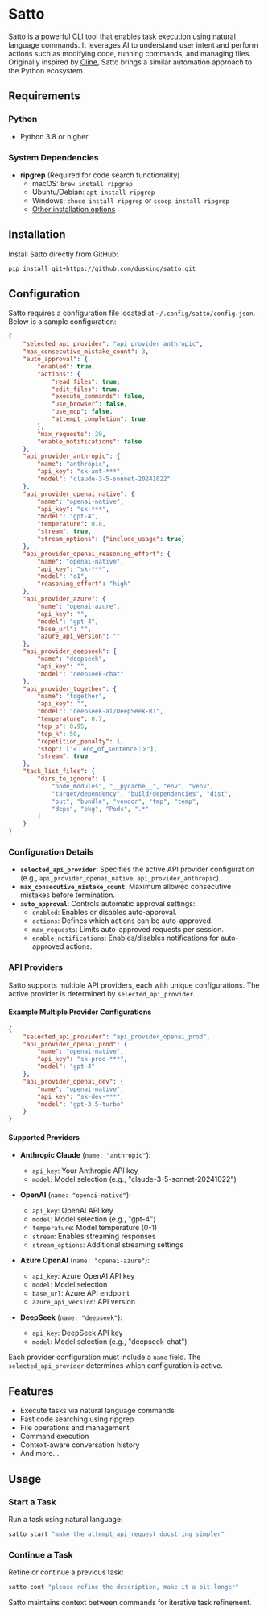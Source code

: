 # Satto

Satto is a powerful CLI tool that enables task execution using natural language commands. It leverages AI to understand user intent and perform actions such as modifying code, running commands, and managing files. Originally inspired by [Cline](https://github.com/saoudrizwan/cline), Satto brings a similar automation approach to the Python ecosystem.

## Requirements

### Python

- Python 3.8 or higher

### System Dependencies

- **ripgrep** (Required for code search functionality)
  - macOS: `brew install ripgrep`
  - Ubuntu/Debian: `apt install ripgrep`
  - Windows: `choco install ripgrep` or `scoop install ripgrep`
  - [Other installation options](https://github.com/BurntSushi/ripgrep#installation)

## Installation

Install Satto directly from GitHub:

```bash
pip install git+https://github.com/dusking/satto.git
```

## Configuration

Satto requires a configuration file located at `~/.config/satto/config.json`. Below is a sample configuration:

```json
{
    "selected_api_provider": "api_provider_anthropic",
    "max_consecutive_mistake_count": 3,
    "auto_approval": {
        "enabled": true,
        "actions": {
            "read_files": true,
            "edit_files": true,
            "execute_commands": false,
            "use_browser": false,
            "use_mcp": false,
            "attempt_completion": true
        },
        "max_requests": 20,
        "enable_notifications": false
    },
    "api_provider_anthropic": {
        "name": "anthropic",
        "api_key": "sk-ant-***",
        "model": "claude-3-5-sonnet-20241022"
    },
    "api_provider_openai_native": {
        "name": "openai-native",
        "api_key": "sk-***",
        "model": "gpt-4",
        "temperature": 0.8,
        "stream": true,
        "stream_options": {"include_usage": true}
    },
    "api_provider_openai_reasoning_effort": {
        "name": "openai-native",
        "api_key": "sk-***",
        "model": "o1",
        "reasoning_effort": "high"
    },
    "api_provider_azure": {
        "name": "openai-azure",
        "api_key": "",
        "model": "gpt-4",
        "base_url": "",
        "azure_api_version": ""
    },
    "api_provider_deepseek": {
        "name": "deepseek",
        "api_key": "",
        "model": "deepseek-chat"
    },
    "api_provider_together": {
        "name": "together",
        "api_key": "",
        "model": "deepseek-ai/DeepSeek-R1",
        "temperature": 0.7,
        "top_p": 0.95,
        "top_k": 50,
        "repetition_penalty": 1,
        "stop": ["<｜end▁of▁sentence｜>"],
        "stream": true
    },
    "task_list_files": {
        "dirs_to_ignore": [
            "node_modules", "__pycache__", "env", "venv",
            "target/dependency", "build/dependencies", "dist",
            "out", "bundle", "vendor", "tmp", "temp",
            "deps", "pkg", "Pods", ".*"
        ]
    }
}
```

### Configuration Details

- **`selected_api_provider`**: Specifies the active API provider configuration (e.g., `api_provider_openai_native`, `api_provider_anthropic`).
- **`max_consecutive_mistake_count`**: Maximum allowed consecutive mistakes before termination.
- **`auto_approval`**: Controls automatic approval settings:
  - `enabled`: Enables or disables auto-approval.
  - `actions`: Defines which actions can be auto-approved.
  - `max_requests`: Limits auto-approved requests per session.
  - `enable_notifications`: Enables/disables notifications for auto-approved actions.

### API Providers

Satto supports multiple API providers, each with unique configurations. The active provider is determined by `selected_api_provider`.

#### Example Multiple Provider Configurations

```json
{
    "selected_api_provider": "api_provider_openai_prod",
    "api_provider_openai_prod": {
        "name": "openai-native",
        "api_key": "sk-prod-***",
        "model": "gpt-4"
    },
    "api_provider_openai_dev": {
        "name": "openai-native",
        "api_key": "sk-dev-***",
        "model": "gpt-3.5-turbo"
    }
}
```

#### Supported Providers

- **Anthropic Claude** (`name: "anthropic"`):

  - `api_key`: Your Anthropic API key
  - `model`: Model selection (e.g., "claude-3-5-sonnet-20241022")

- **OpenAI** (`name: "openai-native"`):

  - `api_key`: OpenAI API key
  - `model`: Model selection (e.g., "gpt-4")
  - `temperature`: Model temperature (0-1)
  - `stream`: Enables streaming responses
  - `stream_options`: Additional streaming settings

- **Azure OpenAI** (`name: "openai-azure"`):

  - `api_key`: Azure OpenAI API key
  - `model`: Model selection
  - `base_url`: Azure API endpoint
  - `azure_api_version`: API version

- **DeepSeek** (`name: "deepseek"`):

  - `api_key`: DeepSeek API key
  - `model`: Model selection (e.g., "deepseek-chat")

Each provider configuration must include a `name` field. The `selected_api_provider` determines which configuration is active.

## Features

- Execute tasks via natural language commands
- Fast code searching using ripgrep
- File operations and management
- Command execution
- Context-aware conversation history
- And more...

## Usage

### Start a Task

Run a task using natural language:

```bash
satto start "make the attempt_api_request docstring simpler"
```

### Continue a Task

Refine or continue a previous task:

```bash
satto cont "please refine the description, make it a bit longer"
```

Satto maintains context between commands for iterative task refinement.

